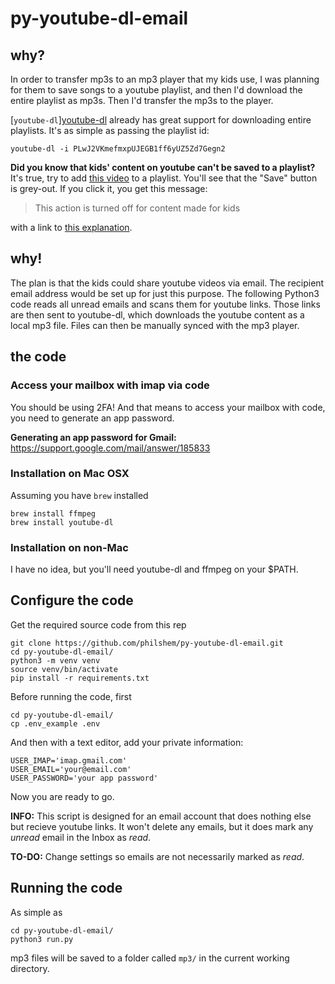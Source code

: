 # py-youtube-dl-email

## why?

In order to transfer mp3s to an mp3 player that my kids use, I was planning for them to save songs to a youtube playlist, and then I'd download the entire playlist as mp3s. Then I'd transfer the mp3s to the player.

[`youtube-dl`][youtube-dl](https://ytdl-org.github.io/youtube-dl/) already has great support for downloading entire playlists. It's as simple as passing the playlist id:

```
youtube-dl -i PLwJ2VKmefmxpUJEGB1ff6yUZ5Zd7Gegn2
```

**Did you know that kids' content on youtube can't be saved to a playlist?** It's true, try to add [this video](https://www.youtube.com/watch?v=-CSxGHve60E) to a playlist. You'll see that the "Save" button is grey-out. If you click it, you get this message:

> This action is turned off for content made for kids

with a link to [this explanation](https://support.google.com/youtube/answer/9632097?nohelpkit=1&hl=en).

## why!

The plan is that the kids could share youtube videos via email. The recipient email address would be set up for just this purpose. The following Python3 code reads all unread emails and scans them for youtube links. Those links are then sent to youtube-dl, which downloads the youtube content as a local mp3 file. Files can then be manually synced with the mp3 player.

## the code

### Access your mailbox with imap via code

You should be using 2FA! And that means to access your mailbox with code, you need to generate an app password.

**Generating an app password for Gmail:** https://support.google.com/mail/answer/185833

### Installation on Mac OSX

Assuming you have `brew` installed

```
brew install ffmpeg
brew install youtube-dl
```

### Installation on non-Mac

I have no idea, but you'll need youtube-dl and ffmpeg on your $PATH.

## Configure the code

Get the required source code from this rep

```
git clone https://github.com/philshem/py-youtube-dl-email.git
cd py-youtube-dl-email/
python3 -m venv venv
source venv/bin/activate
pip install -r requirements.txt
```

Before running the code, first

```
cd py-youtube-dl-email/
cp .env_example .env
```

And then with a text editor, add your private information:

```
USER_IMAP='imap.gmail.com'
USER_EMAIL='your@email.com'
USER_PASSWORD='your app password'
```

Now you are ready to go.

**INFO:** This script is designed for an email account that does nothing else but recieve youtube links. It won't delete any emails, but it does mark any _unread_ email in the Inbox as _read_.

**TO-DO:** Change settings so emails are not necessarily marked as _read_.

## Running the code

As simple as 

```
cd py-youtube-dl-email/
python3 run.py
```

mp3 files will be saved to a folder called `mp3/` in the current working directory.
